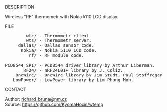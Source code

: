
DESCRIPTION

Wireless "RF" thermometr with Nokia 5110 LCD display.

FILE

<pre>
        wtc/ - Thermometr client.
        wts/ - Thermometr server.
     dallas/ - Dallas sensor code.
      nokia/ - Nokia 5110 LCD code.
         rf/ - RF module code.

PCD8544_SPI/ - PCD8544 driver library by Arthur Liberman.
       RF24/ - nRF24L01+ library by J. Coliz.
    OneWire/ - OneWire library by Jim Studt, Paul Stoffregen & Co.
   LowPower/ - LowPower library by Lim Phang Moh.
</pre>

CONTACT

Author: richard_bruna@nm.cz<br>
Source: https://github.com/KyomaHooin/wtemp

